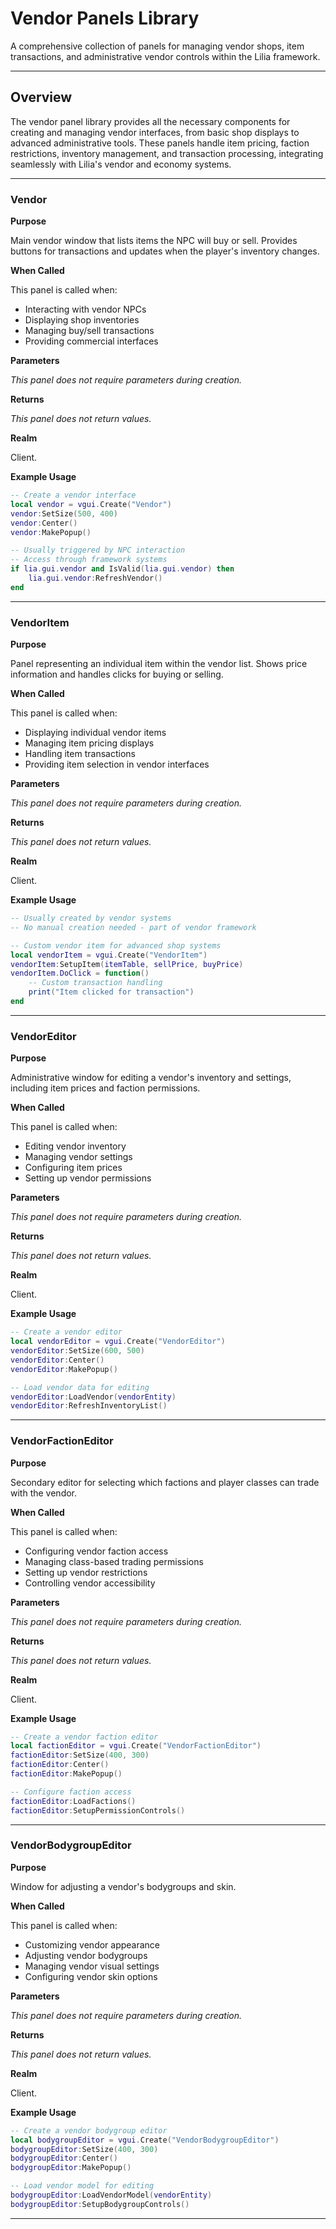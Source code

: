 # Vendor Panels Library

A comprehensive collection of panels for managing vendor shops, item transactions, and administrative vendor controls within the Lilia framework.

---

## Overview

The vendor panel library provides all the necessary components for creating and managing vendor interfaces, from basic shop displays to advanced administrative tools. These panels handle item pricing, faction restrictions, inventory management, and transaction processing, integrating seamlessly with Lilia's vendor and economy systems.

---

### Vendor

**Purpose**

Main vendor window that lists items the NPC will buy or sell. Provides buttons for transactions and updates when the player's inventory changes.

**When Called**

This panel is called when:
- Interacting with vendor NPCs
- Displaying shop inventories
- Managing buy/sell transactions
- Providing commercial interfaces

**Parameters**

*This panel does not require parameters during creation.*

**Returns**

*This panel does not return values.*

**Realm**

Client.

**Example Usage**

```lua
-- Create a vendor interface
local vendor = vgui.Create("Vendor")
vendor:SetSize(500, 400)
vendor:Center()
vendor:MakePopup()

-- Usually triggered by NPC interaction
-- Access through framework systems
if lia.gui.vendor and IsValid(lia.gui.vendor) then
    lia.gui.vendor:RefreshVendor()
end
```

---

### VendorItem

**Purpose**

Panel representing an individual item within the vendor list. Shows price information and handles clicks for buying or selling.

**When Called**

This panel is called when:
- Displaying individual vendor items
- Managing item pricing displays
- Handling item transactions
- Providing item selection in vendor interfaces

**Parameters**

*This panel does not require parameters during creation.*

**Returns**

*This panel does not return values.*

**Realm**

Client.

**Example Usage**

```lua
-- Usually created by vendor systems
-- No manual creation needed - part of vendor framework

-- Custom vendor item for advanced shop systems
local vendorItem = vgui.Create("VendorItem")
vendorItem:SetupItem(itemTable, sellPrice, buyPrice)
vendorItem.DoClick = function()
    -- Custom transaction handling
    print("Item clicked for transaction")
end
```

---

### VendorEditor

**Purpose**

Administrative window for editing a vendor's inventory and settings, including item prices and faction permissions.

**When Called**

This panel is called when:
- Editing vendor inventory
- Managing vendor settings
- Configuring item prices
- Setting up vendor permissions

**Parameters**

*This panel does not require parameters during creation.*

**Returns**

*This panel does not return values.*

**Realm**

Client.

**Example Usage**

```lua
-- Create a vendor editor
local vendorEditor = vgui.Create("VendorEditor")
vendorEditor:SetSize(600, 500)
vendorEditor:Center()
vendorEditor:MakePopup()

-- Load vendor data for editing
vendorEditor:LoadVendor(vendorEntity)
vendorEditor:RefreshInventoryList()
```

---

### VendorFactionEditor

**Purpose**

Secondary editor for selecting which factions and player classes can trade with the vendor.

**When Called**

This panel is called when:
- Configuring vendor faction access
- Managing class-based trading permissions
- Setting up vendor restrictions
- Controlling vendor accessibility

**Parameters**

*This panel does not require parameters during creation.*

**Returns**

*This panel does not return values.*

**Realm**

Client.

**Example Usage**

```lua
-- Create a vendor faction editor
local factionEditor = vgui.Create("VendorFactionEditor")
factionEditor:SetSize(400, 300)
factionEditor:Center()
factionEditor:MakePopup()

-- Configure faction access
factionEditor:LoadFactions()
factionEditor:SetupPermissionControls()
```

---

### VendorBodygroupEditor

**Purpose**

Window for adjusting a vendor's bodygroups and skin.

**When Called**

This panel is called when:
- Customizing vendor appearance
- Adjusting vendor bodygroups
- Managing vendor visual settings
- Configuring vendor skin options

**Parameters**

*This panel does not require parameters during creation.*

**Returns**

*This panel does not return values.*

**Realm**

Client.

**Example Usage**

```lua
-- Create a vendor bodygroup editor
local bodygroupEditor = vgui.Create("VendorBodygroupEditor")
bodygroupEditor:SetSize(400, 300)
bodygroupEditor:Center()
bodygroupEditor:MakePopup()

-- Load vendor model for editing
bodygroupEditor:LoadVendorModel(vendorEntity)
bodygroupEditor:SetupBodygroupControls()
```

---
